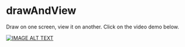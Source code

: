 # drawAndView
Draw on one screen, view it on another. Click on the video demo below.

[![IMAGE ALT TEXT](http://img.youtube.com/vi/kqwOkXazH10/0.jpg)](http://www.youtube.com/watch?v=kqwOkXazH10 "Watch the demo on YouTube")
